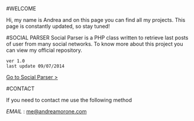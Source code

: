 #WELCOME

Hi, my name is Andrea and on this page you can find all my projects. This page is constantly updated, so  stay tuned!

#SOCIAL PARSER
Social Parser is a PHP class written to retrieve last posts of user from many social networks.
To know more about this project you can view my official repository.

	ver 1.0 
	last update 09/07/2014

[Go to Social Parser >](social-parser "Got to Social Parser")

	
#CONTACT

If you need to contact me use the following method

*EMAIL* : [me@andreamorone.com](mailto:me@andreamorone.com "me@andreamorone.com")

